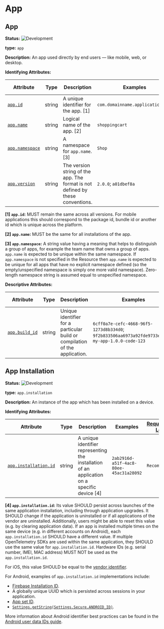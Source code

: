<!-- NOTE: THIS FILE IS AUTOGENERATED. DO NOT EDIT BY HAND. -->
<!-- see templates/registry/markdown/entity_namespace.md.j2 -->
<!-- markdownlint-capture -->
<!-- markdownlint-disable -->

# App

## App

**Status:** ![Development](https://img.shields.io/badge/-development-blue)

**type:** `app`

**Description:** An app used directly by end users — like mobile, web, or desktop.

**Identifying Attributes:**

| Attribute  | Type | Description  | Examples  | [Requirement Level](https://opentelemetry.io/docs/specs/semconv/general/attribute-requirement-level/) | Stability |
|---|---|---|---|---|---|
| [`app.id`](/docs/registry/attributes/app.md) | string | A unique identifier for the app. [1] | `com.domainname.applicationname` | `Recommended` | ![Development](https://img.shields.io/badge/-development-blue) |
| [`app.name`](/docs/registry/attributes/app.md) | string | Logical name of the app. [2] | `shoppingcart` | `Recommended` | ![Development](https://img.shields.io/badge/-development-blue) |
| [`app.namespace`](/docs/registry/attributes/app.md) | string | A namespace for `app.name`. [3] | `Shop` | `Recommended` | ![Development](https://img.shields.io/badge/-development-blue) |
| [`app.version`](/docs/registry/attributes/app.md) | string | The version string of the app. The format is not defined by these conventions. | `2.0.0`; `a01dbef8a` | `Recommended` | ![Development](https://img.shields.io/badge/-development-blue) |

**[1] `app.id`:** MUST remain the same across all versions. For mobile applications this should correspond to the package id, bundle id or another id which is unique across the platform.

**[2] `app.name`:** MUST be the same for all installations of the app.

**[3] `app.namespace`:** A string value having a meaning that helps to distinguish a group of apps, for example the team name that owns a group of apps. `app.name` is expected to be unique within the same namespace. If `app.namespace` is not specified in the Resource then `app.name` is expected to be unique for all apps that have no explicit namespace defined (so the empty/unspecified namespace is simply one more valid namespace). Zero-length namespace string is assumed equal to unspecified namespace.

**Descriptive Attributes:**

| Attribute  | Type | Description  | Examples  | [Requirement Level](https://opentelemetry.io/docs/specs/semconv/general/attribute-requirement-level/) | Stability |
|---|---|---|---|---|---|
| [`app.build_id`](/docs/registry/attributes/app.md) | string | Unique identifier for a particular build or compilation of the application. | `6cff0a7e-cefc-4668-96f5-1273d8b334d0`; `9f2b833506aa6973a92fde9733e6271f`; `my-app-1.0.0-code-123` | `Recommended` | ![Development](https://img.shields.io/badge/-development-blue) |

## App Installation

**Status:** ![Development](https://img.shields.io/badge/-development-blue)

**type:** `app.installation`

**Description:** An instance of the app which has been installed on a device.

**Identifying Attributes:**

| Attribute  | Type | Description  | Examples  | [Requirement Level](https://opentelemetry.io/docs/specs/semconv/general/attribute-requirement-level/) | Stability |
|---|---|---|---|---|---|
| [`app.installation.id`](/docs/registry/attributes/app.md) | string | A unique identifier representing the installation of an application on a specific device [4] | `2ab2916d-a51f-4ac8-80ee-45ac31a28092` | `Recommended` | ![Development](https://img.shields.io/badge/-development-blue) |

**[4] `app.installation.id`:** Its value SHOULD persist across launches of the same application installation, including through application upgrades.
It SHOULD change if the application is uninstalled or if all applications of the vendor are uninstalled.
Additionally, users might be able to reset this value (e.g. by clearing application data).
If an app is installed multiple times on the same device (e.g. in different accounts on Android), each `app.installation.id` SHOULD have a different value.
If multiple OpenTelemetry SDKs are used within the same application, they SHOULD use the same value for `app.installation.id`.
Hardware IDs (e.g. serial number, IMEI, MAC address) MUST NOT be used as the `app.installation.id`.

For iOS, this value SHOULD be equal to the [vendor identifier](https://developer.apple.com/documentation/uikit/uidevice/identifierforvendor).

For Android, examples of `app.installation.id` implementations include:

- [Firebase Installation ID](https://firebase.google.com/docs/projects/manage-installations).
- A globally unique UUID which is persisted across sessions in your application.
- [App set ID](https://developer.android.com/identity/app-set-id).
- [`Settings.getString(Settings.Secure.ANDROID_ID)`](https://developer.android.com/reference/android/provider/Settings.Secure#ANDROID_ID).

More information about Android identifier best practices can be found in the [Android user data IDs guide](https://developer.android.com/training/articles/user-data-ids).


<!-- markdownlint-restore -->
